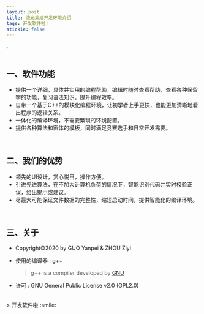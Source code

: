 ```yaml
---
layout: post
title: 流光集成开发环境介绍
tags: 开发软件啦！
stickie: false
---
```


​                                                      <img src="https://raw.githubusercontent.com/AzureAdolescence/azureadolescence.github.io/master/_posts/Streamer01.png" style="zoom:25%;" /><br>
<br>

## 一、软件功能
* 提供一个详细，具体并实用的编程帮助，编辑时随时查看帮助，查看各种保留字的功能，复习语法知识，提升编程效率。
* 自带一个基于C++的模块化编程环境，让初学者上手更快，也能更加清晰地看出程序的逻辑关系。
* 一体化的编译环境，不需要繁琐的环境配置。
* 提供各种算法和窗体的模板，同时满足竞赛选手和日常开发需要。
<br>

## 二、我们的优势
* 领先的UI设计，赏心悦目，操作方便。
* 引进先进算法，在不加大计算机负荷的情况下，智能识别代码并实时校验正误，给出提示或建议。
* 尽最大可能保证文件数据的完整性，缩短启动时间，提供智能化的编译环境。
<br>

## 三、关于
* Copyright©2020 by GUO Yanpei & ZHOU Ziyi
* 使用的编译器 : g++
  
  >g++ is a compiler developed by [GNU](http://www.gnu.org/)
* 许可 :  GNU General Public License v2.0 (GPL2.0)
<br>
> 开发软件啦 :smile:
